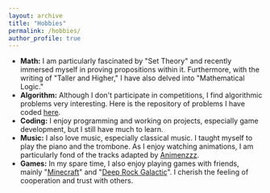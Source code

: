 ```yaml
---
layout: archive
title: "Hobbies"
permalink: /hobbies/
author_profile: true
---
```


- **Math:** I am particularly fascinated by "Set Theory" and recently immersed myself in proving propositions within it. Furthermore, with the writing of "Taller and Higher," I have also delved into "Mathematical Logic."
- **Algorithm:** Although I don't participate in competitions, I find algorithmic problems very interesting. Here is the repository of problems I have coded [here](https://github.com/xx-luozi-xx/algorithm-question-warehouse).
- **Coding:** I enjoy programming and working on projects, especially game development, but I still have much to learn.
- **Music:**  I also love music, especially classical music. I taught myself to play the piano and the trombone. As I enjoy watching animations, I am particularly fond of the tracks adapted by [Animenzzz](https://www.animenzpiano.com).
- **Games:** In my spare time, I also enjoy playing games with friends, mainly "[Minecraft](https://www.minecraft.net)" and "[Deep Rock Galactic](https://www.deeprockgalactic.com/)". I cherish the feeling of cooperation and trust with others.





<!-- {% include base_path %}

{% for post in site.teaching reversed %}
  {% include archive-single.html %}
{% endfor %} -->
